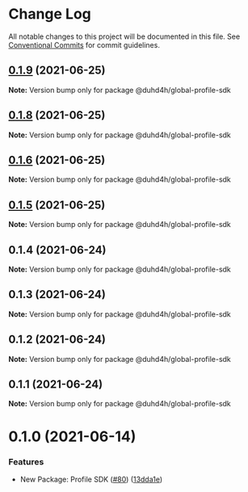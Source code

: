 # Change Log

All notable changes to this project will be documented in this file.
See [Conventional Commits](https://conventionalcommits.org) for commit guidelines.

## [0.1.9](https://github.com/Global-Repo/global-uikit/tree/master/packages/pancake-profile-sdk/compare/@duhd4h/global-profile-sdk@0.1.8...@duhd4h/global-profile-sdk@0.1.9) (2021-06-25)

**Note:** Version bump only for package @duhd4h/global-profile-sdk





## [0.1.8](https://github.com/Global-Repo/global-uikit/tree/master/packages/pancake-profile-sdk/compare/@duhd4h/global-profile-sdk@0.1.6...@duhd4h/global-profile-sdk@0.1.8) (2021-06-25)

**Note:** Version bump only for package @duhd4h/global-profile-sdk





## [0.1.6](https://github.com/Global-Repo/global-uikit/tree/master/packages/pancake-profile-sdk/compare/@duhd4h/global-profile-sdk@0.1.5...@duhd4h/global-profile-sdk@0.1.6) (2021-06-25)

**Note:** Version bump only for package @duhd4h/global-profile-sdk





## [0.1.5](https://github.com/Global-Repo/global-uikit/tree/master/packages/pancake-profile-sdk/compare/@duhd4h/global-profile-sdk@0.1.4...@duhd4h/global-profile-sdk@0.1.5) (2021-06-25)

**Note:** Version bump only for package @duhd4h/global-profile-sdk





## 0.1.4 (2021-06-24)

**Note:** Version bump only for package @duhd4h/global-profile-sdk





## 0.1.3 (2021-06-24)

**Note:** Version bump only for package @duhd4h/global-profile-sdk





## 0.1.2 (2021-06-24)

**Note:** Version bump only for package @duhd4h/global-profile-sdk





## 0.1.1 (2021-06-24)

**Note:** Version bump only for package @duhd4h/global-profile-sdk





# 0.1.0 (2021-06-14)


### Features

* New Package: Profile SDK ([#80](https://github.com/pancakeswap/pancake-toolkit/tree/master/packages/pancake-profile-sdk/issues/80)) ([13dda1e](https://github.com/pancakeswap/pancake-toolkit/tree/master/packages/pancake-profile-sdk/commit/13dda1e43c6528dd7a1812c8a860f6f242148062))
